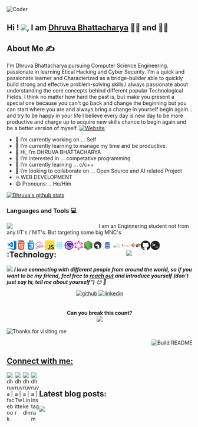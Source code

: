 <img align='centre' src="https://media.giphy.com/media/RbDKaczqWovIugyJmW/giphy.gif"  width="200"   alt="Coder" class="center">


## Hi <developers/>! <img src="https://github.com/TheDudeThatCode/TheDudeThatCode/blob/master/Assets/Hi.gif" width="29px">, I am <a href="https://www.linkedin.com/in/dhruva-bhattacharya-14843915b/">Dhruva Bhattacharya</a> 👨‍🎓 and 👨‍💻


## About Me ✍
I'm Dhruva Bhattacharya pursuing Computer Science Engineering.
passionate in learning Etical Hacking and Cyber Security.
I'm a quick and passionate learner and Characterized as a bridge-builder able to quickly build strong and effective problem-solving skills.I always passionate about understanding the core concepts behind different popular Technological Fields.
I think no matter how hard the past is, but make you present a special one because you can't go back and change the beginning but you can start where you are and always bring a change in yourself begin again...
and try to be happy in your life I believe every day is new day to be more productive and charge up to acquire new skills chance to begin again and be a better version of myself.
[![Website](https://img.shields.io/badge/2🌟coder-CodeChef-green?style=flat-square)](https://google.com)

- 🔭 I’m currently working on ... Self
- 🌱 I’m currently learning to manage my time and be productive.
- 👋 Hi, I’m DHRUVA BHATTACHARYA
- 👀 I’m interested in ... competative programming 
- 🌱 I’m currently learning ... c/c++
- 💞️ I’m looking to collaborate on ... Open Source and AI related Project
- 🔥 WEB DEVELOPMENT
- 😄 Pronouns: ...He/Him


<!-- in short tech entusiast with passion for web development means username in below README.md -->
[![Dhruva's github stats](https://github-readme-stats.vercel.app/api?username=dhruvaop&count_private=true&include_all_commits=true&theme=radical)](https://google.com)


<!---
dhruvaop/dhruvaop is a ✨ special ✨ repository because its `README.md` (this file) appears on your GitHub profile.
You can click the Preview link to take a look at your changes.
--->

### Languages and Tools :computer:

<img align='left' src='https://media.giphy.com/media/3ohze15TQsHnWxQfm0/giphy.gif' width='250"'>
I am an Enginnering student not from any IIT's / NIT's. But targeting some big MNC's


[<img align="left" alt="Visual Studio Code" width="26px" src="https://raw.githubusercontent.com/github/explore/80688e429a7d4ef2fca1e82350fe8e3517d3494d/topics/visual-studio-code/visual-studio-code.png" />](https://play-movies-with-dhruva.netlify.app/)
[<img align="left" alt="HTML5" width="26px" src="https://raw.githubusercontent.com/github/explore/80688e429a7d4ef2fca1e82350fe8e3517d3494d/topics/html/html.png" />](https://project-dhruva-rounak.netlify.app/index.html)
[<img align="left" alt="CSS3" width="26px" src="https://raw.githubusercontent.com/github/explore/80688e429a7d4ef2fca1e82350fe8e3517d3494d/topics/css/css.png" />](https://project-dhruva-rounak.netlify.app/index.html)
[<img align="left" alt="Sass" width="26px" src="https://raw.githubusercontent.com/github/explore/80688e429a7d4ef2fca1e82350fe8e3517d3494d/topics/sass/sass.png" />](https://project-dhruva-rounak.netlify.app/index.html)
[<img align="left" alt="JavaScript" width="26px" src="https://raw.githubusercontent.com/github/explore/80688e429a7d4ef2fca1e82350fe8e3517d3494d/topics/javascript/javascript.png" />](https://project-dhruva-rounak.netlify.app/index.html)
[<img align="left" alt="React" width="26px" src="https://raw.githubusercontent.com/github/explore/80688e429a7d4ef2fca1e82350fe8e3517d3494d/topics/react/react.png" />]()
[<img align="left" alt="Gatsby" width="26px" src="https://raw.githubusercontent.com/github/explore/e94815998e4e0713912fed477a1f346ec04c3da2/topics/gatsby/gatsby.png" />]()
[<img align="left" alt="GraphQL" width="26px" src="https://raw.githubusercontent.com/github/explore/80688e429a7d4ef2fca1e82350fe8e3517d3494d/topics/graphql/graphql.png" />]()
[<img align="left" alt="Node.js" width="26px" src="https://raw.githubusercontent.com/github/explore/80688e429a7d4ef2fca1e82350fe8e3517d3494d/topics/nodejs/nodejs.png" />]()
[<img align="left" alt="Deno" width="26px" src="https://raw.githubusercontent.com/github/explore/361e2821e2dea67711cde99c9c40ed357061cf27/topics/deno/deno.png" />]()
[<img align="left" alt="SQL" width="26px" src="https://raw.githubusercontent.com/github/explore/80688e429a7d4ef2fca1e82350fe8e3517d3494d/topics/sql/sql.png" />]()
[<img align="left" alt="MySQL" width="26px" src="https://raw.githubusercontent.com/github/explore/80688e429a7d4ef2fca1e82350fe8e3517d3494d/topics/mysql/mysql.png" />]()
[<img align="left" alt="MongoDB" width="26px" src="https://raw.githubusercontent.com/github/explore/80688e429a7d4ef2fca1e82350fe8e3517d3494d/topics/mongodb/mongodb.png" />]()
[<img align="left" alt="Git" width="26px" src="https://raw.githubusercontent.com/github/explore/80688e429a7d4ef2fca1e82350fe8e3517d3494d/topics/git/git.png" />]()
[<img align="left" alt="GitHub" width="26px" src="https://raw.githubusercontent.com/github/explore/78df643247d429f6cc873026c0622819ad797942/topics/github/github.png" />]()
[<img align="left" alt="Terminal" width="26px" src="https://raw.githubusercontent.com/github/explore/80688e429a7d4ef2fca1e82350fe8e3517d3494d/topics/terminal/terminal.png" />]()

<img align='right' src="https://media.giphy.com/media/M9gbBd9nbDrOTu1Mqx/giphy.gif" width="180">

## :Technology:

<img src="https://media.giphy.com/media/fpO7QkiPMFKSmdupRD/giphy.gif" width="60"> <em><b>I love connecting with different people from around the world, so if you want to be my friend, feel free to [reach out](https://wa.me/+917223089620) and introduce yourself (don’t just say hi, tell me about yourself")</b> 😊 💜</em>
<div align="center">
<a href="<div align="center">
                            
<a href="https://github.com/dhruvaop" target="_blank">
<img src=https://img.shields.io/badge/github-%2324292e.svg?&style=for-the-badge&logo=github&logoColor=white alt=github style="margin-bottom: 5px;" />
</a>
<a href="https://www.linkedin.com/in/dhruva-bhattacharya-14843915b/ target="_blank">
<img src=https://img.shields.io/badge/linkedin-%231E77B5.svg?&style=for-the-badge&logo=linkedin&logoColor=white alt=linkedin style="margin-bottom: 5px;" />
</a>
</div>  

<br/>  


<p align="center"> 
 <b> Can you break this count?</b><br>
  <img src="https://profile-counter.glitch.me/AmanKesarwani2202/count.svg" />
</p>



<img height="120" alt="Thanks for visiting me" width="100%" src="https://raw.githubusercontent.com/BrunnerLivio/brunnerlivio/master/images/marquee.svg" />

<a href="https://github.com/Amankesarwani2202"><img src="https://github.com/simonw/simonw/workflows/Build%20README/badge.svg" align="right" alt="Build README">

<br />


 


## Connect with me:
[<img align="left" alt="dhruva | facebook" width="22px" src="https://cdn.jsdelivr.net/npm/simple-icons@v3/icons/facebook.svg" />](https://www.facebook.com/dhruva130102)
[<img align="left" alt="dhruva | Twitter" width="22px" src="https://cdn.jsdelivr.net/npm/simple-icons@v3/icons/twitter.svg" />](https://twitter.com/DhruvaBhattach2)
[<img align="left" alt="dhruva | LinkedIn" width="22px" src="https://cdn.jsdelivr.net/npm/simple-icons@v3/icons/linkedin.svg" />](https://www.linkedin.com/in/dhruva-bhattacharya-14843915b/)
[<img align="left" alt="dhruva | Instagram" width="22px" src="https://cdn.jsdelivr.net/npm/simple-icons@v3/icons/instagram.svg"/>](https://www.instagram.com/bhattacharyadhruva)
</a>
<br />

## Latest blog posts:
<!-- BLOG-POST-LIST:START -->
<!-- BLOG-POST-LIST:END -->
<!-- This section you create this variables that are used above -->

<!-- BLOG-POST-LIST:START -->
<!-- BLOG-POST-LIST:END -->
<!-- This section you create this variables that are used above -->
[facebook]: https://www.facebook.com/dhruva130102/
[twitter]: https://twitter.com/DhruvaBhattach2
[linkedin]: https://www.linkedin.com/in/dhruva-bhattacharya-14843915b/

<a href="https://github.com/dhruvaop">
  <img align="center" src="https://github-readme-stats.vercel.app/api/top-langs/?username=dhruvaop&theme=light&hide_langs_below=1" />
</a>
